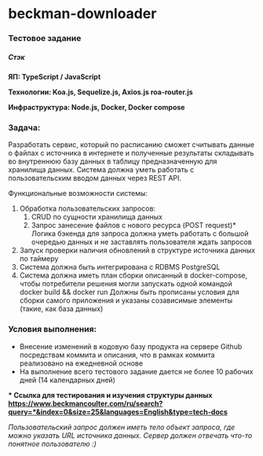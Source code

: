 # beckman-downloader


### Тестовое задание
##### Стэк

__ЯП: TypeScript / JavaScript__

__Технологии: Koa.js, Sequelize.js, Axios.js roa-router.js__

__Инфраструктура: Node.js, Docker, Docker compose__


### Задача:

Разработать сервис, который по расписанию сможет считывать данные о файлах с источника в интернете и полученные результаты складывать во внутреннюю базу данных в таблицу предназначенную для хранилища данных. Система должна уметь работать с пользовательским вводом данных через REST API.

Функциональные возможности системы:

1. Обработка пользовательских запросов:
   1. CRUD по сущности хранилища данных
   1. Запрос занесение файлов с нового ресурса (POST request)*  Логика бэкенда для запроса должна уметь работать с большой очередью данных и не заставлять пользователя ждать запросов 
2. Запуск проверки наличия обновлений в структуре источника данных по таймеру
3. Система должна быть интегрирована с RDBMS PostgreSQL
4. Система должна иметь план сборки описанный в docker-compose, чтобы потребители решения могли запускать одной командой docker build && docker run Должны быть прописаны условия для сборки самого приложения и указаны созависимые элементы (такие, как база данных)

### Условия выполнения:
- Внесение изменений в кодовую базу продукта на сервере Github посредствам коммита и описания, что в рамках коммита реализовано на ежедневной основе
- На выполнение всего тестового задание дается не более 10 рабочих дней (14 календарных дней)

__* Ссылка для тестирования и изучения структуры данных https://www.beckmancoulter.com/ru/search?query=*&index=0&size=25&languages=English&type=tech-docs__


_Пользовательский запрос должен иметь тело объект запроса, где можно указать URL источника данных. Сервер должен отвечать что-то понятное пользователю :)_

